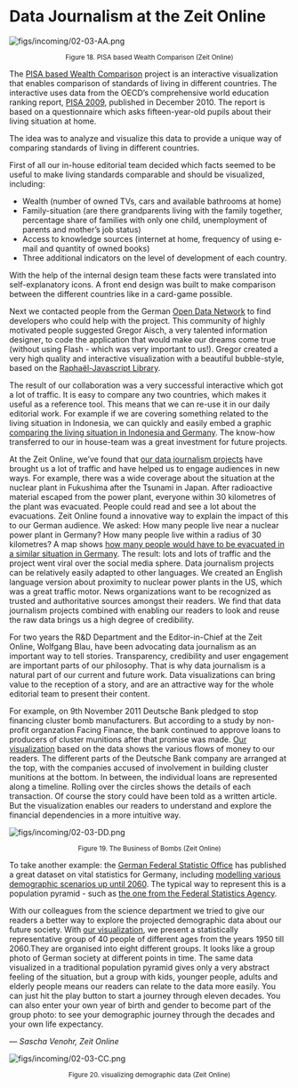 # Data Journalism at the Zeit Online

![figs/incoming/02-03-AA.png
](http://datajournalismhandbook.org/1.0/en/figs/incoming/02-03-AA.png "Figure 18. PISA based Wealth Comparison (Zeit Online)")

<center><small>Figure 18. PISA based Wealth Comparison (Zeit Online)</small></center>

The [PISA based Wealth Comparison](http://opendata.zeit.de/pisa-wohlstands-vergleich/visualisierung.php#/en/DEU-OECD) project is an interactive visualization that enables comparison of standards of living in different countries. The interactive uses data from the OECD’s comprehensive world education ranking report, [PISA 2009](http://en.wikipedia.org/wiki/Programme_for_International_Student_Assessment), published in December 2010. The report is based on a questionnaire which asks fifteen-year-old pupils about their living situation at home.

The idea was to analyze and visualize this data to provide a unique way of comparing standards of living in different countries.

First of all our in-house editorial team decided which facts seemed to be useful to make living standards comparable and should be visualized, including:

* Wealth (number of owned TVs, cars and available bathrooms at home)
* Family-situation (are there grandparents living with the family together, percentage share of families with only one child, unemployment of parents and mother’s job status)
* Access to knowledge sources (internet at home, frequency of using e-mail and quantity of owned books)
* Three additional indicators on the level of development of each country.

With the help of the internal design team these facts were translated into self-explanatory icons. A front end design was built to make comparison between the different countries like in a card-game possible.

Next we contacted people from the German [Open Data Network](http://opendata-network.org/) to find developers who could help with the project. This community of highly motivated people suggested Gregor Aisch, a very talented information designer, to code the application that would make our dreams come true (without using Flash - which was very important to us!). Gregor created a very high quality and interactive visualization with a beautiful bubble-style, based on the [Raphaël-Javascript Library](http://raphaeljs.com/).

The result of our collaboration was a very successful interactive which got a lot of traffic. It is easy to compare any two countries, which makes it useful as a reference tool. This means that we can re-use it in our daily editorial work. For example if we are covering something related to the living situation in Indonesia, we can quickly and easily embed a graphic [comparing the living situation in Indonesia and Germany](http://opendata.zeit.de/pisa-wohlstands-vergleich/visualisierung.php#/en/DEU-IDN). The know-how transferred to our in house-team was a great investment for future projects.

At the Zeit Online, we’ve found that [our data journalism projects](http://www.zeit.de/datenjournalismus) have brought us a lot of traffic and have helped us to engage audiences in new ways. For example, there was a wide coverage about the situation at the nuclear plant in Fukushima after the Tsunami in Japan. After radioactive material escaped from the power plant, everyone within 30 kilometres of the plant was evacuated. People could read and see a lot about the evacuations. Zeit Online found a innovative way to explain the impact of this to our German audience. We asked: How many people live near a nuclear power plant in Germany? How many people live within a radius of 30 kilometres? A map shows [how many people would have to be evacuated in a similar situation in Germany](http://opendata.zeit.de/atomreaktoren/#/en/). The result: lots and lots of traffic and the project went viral over the social media sphere. Data journalism projects can be relatively easily adapted to other languages. We created an English language version about proximity to nuclear power plants in the US, which was a great traffic motor. News organizations want to be recognized as trusted and authoritative sources amongst their readers. We find that data journalism projects combined with enabling our readers to look and reuse the raw data brings us a high degree of credibility.

For two years the R&D Department and the Editor-in-Chief at the Zeit Online, Wolfgang Blau, have been advocating data journalism as an important way to tell stories. Transparency, credibility and user engagement are important parts of our philosophy. That is why data journalism is a natural part of our current and future work. Data visualizations can bring value to the reception of a story, and are an attractive way for the whole editorial team to present their content.

For example, on 9th November 2011 Deutsche Bank pledged to stop financing cluster bomb manufacturers. But according to a study by non-profit organzation Facing Finance, the bank continued to approve loans to producers of cluster munitions after that promise was made. [Our visualization](http://zeit.de/wirtschaft/cluster-munition) based on the data shows the various flows of money to our readers. The different parts of the Deutsche Bank company are arranged at the top, with the companies accused of involvement in building cluster munitions at the bottom. In between, the individual loans are represented along a timeline. Rolling over the circles shows the details of each transaction. Of course the story could have been told as a written article. But the visualization enables our readers to understand and explore the financial dependencies in a more intuitive way.

![figs/incoming/02-03-DD.png
](http://datajournalismhandbook.org/1.0/en/figs/incoming/02-03-DD.png "Figure 19. The Business of Bombs (Zeit Online)")

<center><small>Figure 19. The Business of Bombs (Zeit Online)</small></center>

To take another example: the [German Federal Statistic Office](https://www.destatis.de/EN/Homepage.html) has published a great dataset on vital statistics for Germany, including [modelling various demographic scenarios up until 2060](https://www.destatis.de/DE/ZahlenFakten/GesellschaftStaat/Bevoelkerung/Bevoelkerungsvorausberechnung/Bevoelkerungsvorausberechnung.html). The typical way to represent this is a population pyramid - such as [the one from the Federal Statistics Agency](https://www.destatis.de/bevoelkerungspyramide/).

With our colleagues from the science department we tried to give our readers a better way to explore the projected demographic data about our future society. With [our visualization](http://www.zeit.de/wissen/altersstruktur), we present a statistically representative group of 40 people of different ages from the years 1950 till 2060.They are organised into eight different groups. It looks like a group photo of German society at different points in time. The same data visualized in a traditional population pyramid gives only a very abstract feeling of the situation, but a group with kids, younger people, adults and elderly people means our readers can relate to the data more easily. You can just hit the play button to start a journey through eleven decades. You can also enter your own year of birth and gender to become part of the group photo: to see your demographic journey through the decades and your own life expectancy.

— *Sascha Venohr, Zeit Online*

![figs/incoming/02-03-CC.png
](http://datajournalismhandbook.org/1.0/en/figs/incoming/02-03-CC.png "Figure 20. visualizing demographic data (Zeit Online)")

<center><small>Figure 20. visualizing demographic data (Zeit Online)</small></center>
